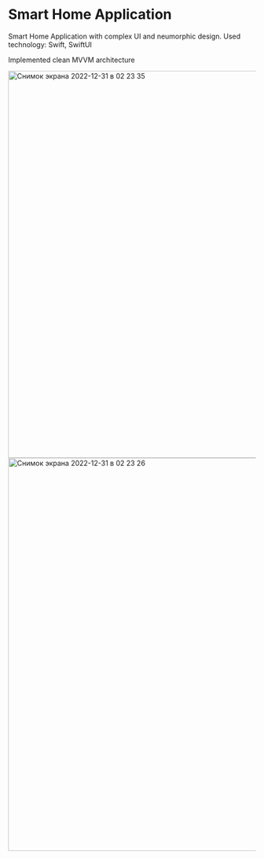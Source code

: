 # Smart Home Application 

Smart Home Application with complex UI and neumorphic design. Used technology: Swift, SwiftUI

Implemented clean MVVM architecture

<img width="788" alt="Снимок экрана 2022-12-31 в 02 23 35" src="https://user-images.githubusercontent.com/103990532/210115901-00a1b6dd-59da-497c-97b4-a2ba4bae2a63.png"> 

<img width="800" alt="Снимок экрана 2022-12-31 в 02 23 26" src="https://user-images.githubusercontent.com/103990532/210115905-c42003ce-91dc-4ca2-b7b2-e4cdb61b9d24.png">
